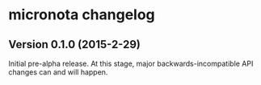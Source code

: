 # micronota changelog

## Version 0.1.0 (2015-2-29)

Initial pre-alpha release. At this stage, major backwards-incompatible API changes can and will happen.



